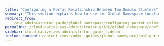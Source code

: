 ```yaml
---
title: "Configuring a Portal Relationship Between Two Qumulo Clusters"
summary: "This section explains how to use the Global Namespace functionality in Qumulo Core by creating a <a href='how-portal-creation-enables-global-namespace.html#spoke-portal'><em>spoke portal</em></a> on one cluster, proposing a <a href='how-portal-creation-enables-global-namespace.html#portal-relationship'><em>portal relationship</em></a> to another cluster (which creates the <a href='how-portal-creation-enables-global-namespace.html#hub-portal'><em>hub portal)</em></a>, and authorizing the relationship by using the <code>qq</code> CLI."
redirect_from:
  - /aws-administrator-guide/global-namespace/configuring-portal-relationship.html
permalink: /cloud-native-aws-administrator-guide/global-namespace/configuring-portal-relationship.html
sidebar: cloud_native_aws_administrator_guide_sidebar
include_content: content-reuse/admin-guides/global-namespace/configuring-portal-relationship.md
---
```

